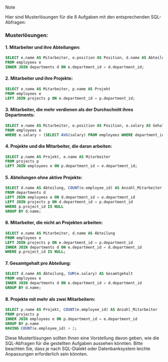 

> [!NOTE]
> Hier sind Musterlösungen für die 8 Aufgaben mit den entsprechenden SQL-Abfragen:

### Musterlösungen:

#### 1. Mitarbeiter und ihre Abteilungen:
```sql
SELECT e.name AS Mitarbeiter, e.position AS Position, d.name AS Abteilung
FROM employees e
INNER JOIN departments d ON e.department_id = d.department_id;
```

#### 2. Mitarbeiter und ihre Projekte:
```sql
SELECT e.name AS Mitarbeiter, p.name AS Projekt
FROM employees e
LEFT JOIN projects p ON e.department_id = p.department_id;
```

#### 3. Mitarbeiter, die mehr verdienen als der Durchschnitt ihres Departments:
```sql
SELECT e.name AS Mitarbeiter, e.position AS Position, e.salary AS Gehalt, AVG(e.salary) OVER (PARTITION BY e.department_id) AS Abteilungs_Durchschnitt
FROM employees e
WHERE e.salary > (SELECT AVG(salary) FROM employees WHERE department_id = e.department_id);
```

#### 4. Projekte und die Mitarbeiter, die daran arbeiten:
```sql
SELECT p.name AS Projekt, e.name AS Mitarbeiter
FROM projects p
LEFT JOIN employees e ON p.department_id = e.department_id;
```

#### 5. Abteilungen ohne aktive Projekte:
```sql
SELECT d.name AS Abteilung, COUNT(e.employee_id) AS Anzahl_Mitarbeiter
FROM departments d
LEFT JOIN employees e ON d.department_id = e.department_id
LEFT JOIN projects p ON d.department_id = p.department_id
WHERE p.project_id IS NULL
GROUP BY d.name;
```

#### 6. Mitarbeiter, die nicht an Projekten arbeiten:
```sql
SELECT e.name AS Mitarbeiter, d.name AS Abteilung
FROM employees e
LEFT JOIN projects p ON e.department_id = p.department_id
INNER JOIN departments d ON e.department_id = d.department_id
WHERE p.project_id IS NULL;
```

#### 7. Gesamtgehalt pro Abteilung:
```sql
SELECT d.name AS Abteilung, SUM(e.salary) AS Gesamtgehalt
FROM employees e
INNER JOIN departments d ON e.department_id = d.department_id
GROUP BY d.name;
```

#### 8. Projekte mit mehr als zwei Mitarbeitern:
```sql
SELECT p.name AS Projekt, COUNT(e.employee_id) AS Anzahl_Mitarbeiter
FROM projects p
INNER JOIN employees e ON p.department_id = e.department_id
GROUP BY p.name
HAVING COUNT(e.employee_id) > 2;
```

Diese Musterlösungen sollten Ihnen eine Vorstellung davon geben, wie die SQL-Abfragen für die gestellten Aufgaben aussehen könnten. Bitte beachten Sie, dass je nach SQL-Dialekt oder Datenbanksystem leichte Anpassungen erforderlich sein könnten.